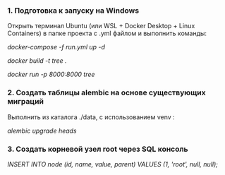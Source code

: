 ### 1. Подготовка к запуску на Windows

Открыть терминал Ubuntu (или WSL + Docker Desktop + Linux Containers) 
в папке проекта с .yml файлом и выполнить команды:

*docker-compose -f run.yml up -d*

*docker build -t tree .*

*docker run -p 8000:8000 tree*

### 2. Создать таблицы alembic на основе существующих миграций

Выполнить из каталога ./data, с использованием venv :

*alembic upgrade heads*

### 3. Создать корневой узел root через SQL консоль

*INSERT INTO node (id, name, value, parent) VALUES (1, 'root', null, null);*
